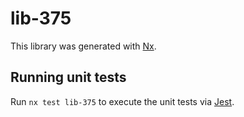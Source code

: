 # lib-375

This library was generated with [Nx](https://nx.dev).

## Running unit tests

Run `nx test lib-375` to execute the unit tests via [Jest](https://jestjs.io).

